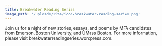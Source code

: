 ```yaml
---
title: Breakwater Reading Series
image_path: '/uploads/site/icon-breakwater-reading-series.png'
---
```

Join us for a night of new stories, essays, and poems by MFA candidates from Emerson, Boston University, and UMass Boston. For more information, please visit breakwaterreadingseries.wordpress.com.
